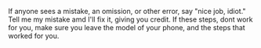 If anyone sees a mistake, an omission, or 
other error, say "nice job, idiot."  
Tell me my mistake amd I'll fix it, 
giving you credit.   If these steps,
dont work for you, make sure you leave 
the model of your phone, and the steps 
that worked for you.  
